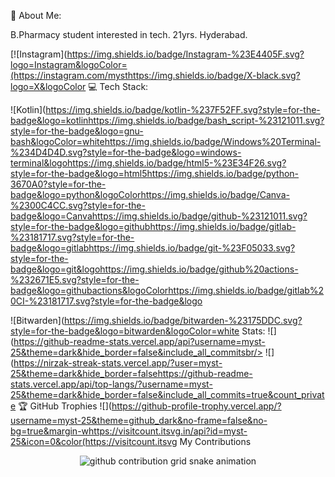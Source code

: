 💫 About Me:

B.Pharmacy student interested in tech.
21yrs.
Hyderabad.

[![Instagram](https://img.shields.io/badge/Instagram-%23E4405F.svg?logo=Instagram&logoColor=(https://instagram.com/mysthttps://img.shields.io/badge/X-black.svg?logo=X&logoColor
💻 Tech Stack:

![Kotlin](https://img.shields.io/badge/kotlin-%237F52FF.svg?style=for-the-badge&logo=kotlinhttps://img.shields.io/badge/bash_script-%23121011.svg?style=for-the-badge&logo=gnu-bash&logoColor=whitehttps://img.shields.io/badge/Windows%20Terminal-%234D4D4D.svg?style=for-the-badge&logo=windows-terminal&logohttps://img.shields.io/badge/html5-%23E34F26.svg?style=for-the-badge&logo=html5https://img.shields.io/badge/python-3670A0?style=for-the-badge&logo=python&logoColorhttps://img.shields.io/badge/Canva-%2300C4CC.svg?style=for-the-badge&logo=Canvahttps://img.shields.io/badge/github-%23121011.svg?style=for-the-badge&logo=githubhttps://img.shields.io/badge/gitlab-%23181717.svg?style=for-the-badge&logo=gitlabhttps://img.shields.io/badge/git-%23F05033.svg?style=for-the-badge&logo=git&logohttps://img.shields.io/badge/github%20actions-%232671E5.svg?style=for-the-badge&logo=githubactions&logoColorhttps://img.shields.io/badge/gitlab%20CI-%23181717.svg?style=for-the-badge&logo

![Bitwarden](https://img.shields.io/badge/bitwarden-%23175DDC.svg?style=for-the-badge&logo=bitwarden&logoColor=white Stats:
![](https://github-readme-stats.vercel.app/api?username=myst-25&theme=dark&hide_border=false&include_all_commitsbr/>
![](https://nirzak-streak-stats.vercel.app/?user=myst-25&theme=dark&hide_border=falsehttps://github-readme-stats.vercel.app/api/top-langs/?username=myst-25&theme=dark&hide_border=false&include_all_commits=true&count_private 🏆 GitHub Trophies
![](https://github-profile-trophy.vercel.app/?username=myst-25&theme=github_dark&no-frame=false&no-bg=true&margin-whttps://visitcount.itsvg.in/api?id=myst-25&icon=0&color(https://visitcount.itsvg My Contributions
<p align="center"> <picture> <source media="(prefers-color-scheme: dark)" srcset="https://raw.githubusercontent.com/myst-25/myst-25/output/github-contribution-grid-snake-dark.svg"> <source media="(prefers-color-scheme: light)" srcset="https://raw.githubusercontent.com/myst-25/myst-25/output/github-contribution-grid-snake.svg"> <img alt="github contribution grid snake animation" src="https://raw.githubusercontent.com/myst-25/myst-25/output/github-contribution-grid-snake.svg"> </picture> </p> <!-- Proudly created with GPRM ( https://gprm.itsvg.in ) -->
